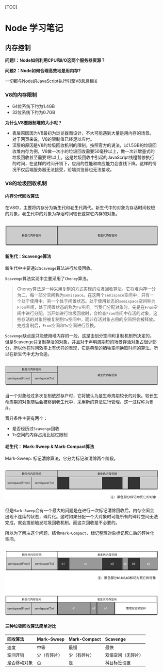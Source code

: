 [TOC]
# Node 学习笔记

## 内存控制

**问题1：Node如何利用CPU和I/O这两个服务器资源？**

**问题2：Node如何合理高效地是用内存?**

一切都与Node的JavaScript执行引擎V8息息相关

### V8的内存限制

* 64位系统下约为1.4GB
* 32位系统下约为0.7GB

**为什么V8要限制堆的大小呢？**

* 表层原因因为V8最初为浏览器而设计，不大可能遇到大量是用内存的场景。对于网页来说，V8的限制值已经足以应付。
* 深层的原因是V8的垃圾回收机制的限制。按照官方的说法，以1.5GB的垃圾回收堆内存为例，V8做一次小的垃圾回收需要50毫秒以上，做一次非增量式的垃圾回收甚至需要1秒以上。这是垃圾回收中引起的JavaScript线程暂停执行的时间，在这样的时间开销下，应用的性能和响应能力会直线下降。这样的情况不仅后端服务器无法接受，前端浏览器也无法接收。

### V8的垃圾回收机制

#### 内存分代回收算法

在V8中，主要将内存分为新生代和老生代两代。新生代中的对象为存活时间较短的对象，老生代中的对象为存活时间较长或常驻内存的对象。

![分代](https://github.com/peakcool/learn-nodejs-notes/blob/08958d35532ad8ea5fc78a3c2411f4fcc505ffa6/%E7%A4%BA%E6%84%8F%E5%9B%BE/V8%E5%88%86%E4%BB%A3%E7%A4%BA%E6%84%8F%E5%9B%BE.png?raw=true)
--

#### 新生代：Scavenge算法

新生代中主要通过`Scavenge`算法进行垃圾回收。

`Scavenge`算法实现中主要采用了`Cheney`算法。

> Cheney算法是一种采用复制的方式实现的垃圾回收算法。它将堆内存一分为二，每一部分空间称为`semispace`。在这两个`semispace`空间中，只有一个处于使用中，另一个处于闲置状态。处于使用状态的`semispace`空间称为`From`空间，处于闲置状态的称为`To`空间。当我们分配对象时，先是在`From`空间中进行分配。当开始进行垃圾回收时，会检查`From`空间中存活的对象，这些存活的对象将被复制到`To`空间中，而非存活对象占用的空间将会被释放。完成复制后，`From`空间和`To`空间进行互换。

`Scavenge`缺点是只能使用堆内存的一般，这是由划分空间和复制机制所决定的。但是Scavenge只复制存活的对象，并且对于声明周期短的场景存活对象占很少部分，所以他在时间效率上有优异的表现，它是典型的牺牲空间换取时间的算法。所以在新生代中尤为合适。

![新生代堆内存](https://github.com/peakcool/learn-nodejs-notes/blob/08958d35532ad8ea5fc78a3c2411f4fcc505ffa6/%E7%A4%BA%E6%84%8F%E5%9B%BE/V8%E5%A0%86%E5%86%85%E5%AD%98%E7%A4%BA%E6%84%8F%E5%9B%BE.png?raw=true)
---

当一个对象经过多次复制依然存户时，它将被认为是生命周期较长的对象。较长生命周期的对象随后会被移到老生代中，采用新的算法进行管理，这一过程称为`晋升`。

晋升条件主要有两个：

* 是否经历过`Scavenge`回收
* `To`空间的内存占用比超过限制

#### 老生代： Mark-Sweep & Mark-Compact算法

Mark-Sweep: 标记清除算法，它分为标记和清除两个阶段。

![Mark-Sweep](https://github.com/peakcool/learn-nodejs-notes/blob/08958d35532ad8ea5fc78a3c2411f4fcc505ffa6/%E7%A4%BA%E6%84%8F%E5%9B%BE/Mark-Sweep%E5%9C%A8%E8%80%81%E7%94%9F%E4%BB%A3%E7%A9%BA%E9%97%B4%E4%B8%AD%E6%A0%87%E8%AE%B0%E5%90%8E%E7%A4%BA%E6%84%8F%E5%9B%BE.png?raw=true)
---

但是`Mark-Sweep`会有一个最大的问题是在进行一次标记清除回收后，内存空间会出现不连续的状态，碎片化。这时如果分配一个大对象时可能所有的碎片空间无法完成，就会提前触发垃圾回收机制，而这次回收是不必要的。

所以为了解决这个问题，结合`Mark-Compact`，标记整理对象标记死亡后的碎片化空间。

![Mark-Compact](https://github.com/peakcool/learn-nodejs-notes/blob/08958d35532ad8ea5fc78a3c2411f4fcc505ffa6/%E7%A4%BA%E6%84%8F%E5%9B%BE/Mark-Compact%E6%95%B4%E7%90%86%E7%A2%8E%E7%89%87%E7%A4%BA%E6%84%8F%E5%9B%BE.png?raw=true)
---

#### 三种垃圾回收算法简单对比

| 回收算法 | Mark-Sweep | Mark-Compact | Scavenge |
|:-----|:------|:------|:---|
| 速度 | 中等 | 最慢 | 最快 |
| 空间开销 | 少（有碎片） | 少（有碎片） | 双倍空间（无碎片） |
| 是否移动对象 | 否 | 是 | 科目标签设置 |

